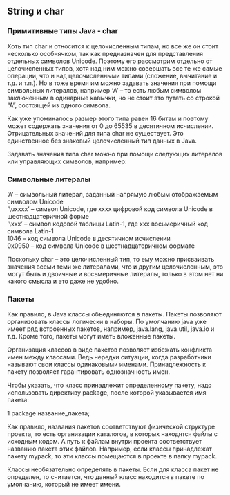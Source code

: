 ## String и char

### Примитивные типы Java - char
Хоть тип char и относится к целочисленным типам, но все же он стоит несколько особнячком, так как предназначен для представления отдельных символов Unicode. Поэтому его рассмотрим отдельно от целочисленных типов, хотя над ним можно совершать все те же самые операции, что и над целочисленными типами (сложение, вычитание и т.д. и т.п.). Но в тоже время им можно задавать значения при помощи символьных литералов, например ‘A’ – то есть любым символом заключенным в одинарные кавычки, но не стоит это путать со строкой “А”, состоящей из одного символа.

Как уже упоминалось размер этого типа равен 16 битам и поэтому может содержать значения от 0 до 65535 в десятичном исчислении. Отрицательных значений для типа char не существует. Это единственное без знаковый целочисленный тип данных в Java.

Задавать значения типа char можно при помощи следующих литералов или управляющих символов, например:

### Символьные литералы

‘A’ – символьный литерал, заданный напрямую любым отображаемым символом Unicode  
‘\uxxxx’ – символ Unicode, где xxxx цифровой код символа Unicode в шестнадцатеричной форме  
‘\xxx’ – символ кодовой таблицы Latin-1, где xxx восьмеричный код символа Latin-1  
1046 – код символа Unicode в десятичном исчислении   
0x0950 – код символа Unicode в шестнадцатеричном формате

Поскольку char – это целочисленный тип, то ему можно присваивать значения всеми теми же литералами, что и другим целочисленным, это могут быть и двоичные и восьмеричные литералы, только в этом нет ни какого смысла и это даже не удобно.

### Пакеты

Как правило, в Java классы объединяются в пакеты. Пакеты позволяют организовать классы логически в наборы. По умолчанию java уже имеет ряд встроенных пакетов, например, java.lang, java.util, java.io и т.д. Кроме того, пакеты могут иметь вложенные пакеты.

Организация классов в виде пакетов позволяет избежать конфликта имен между классами. Ведь нередки ситуации, когда разработчики называют свои классы одинаковыми именами. Принадлежность к пакету позволяет гарантировать однозначность имен.

Чтобы указать, что класс принадлежит определенному пакету, надо использовать директиву package, после которой указывается имя пакета:

1
package название_пакета;  

Как правило, названия пакетов соответствуют физической структуре проекта, то есть организации каталогов, в которых находятся файлы с исходным кодом. А путь к файлам внутри проекта соответствует названию пакета этих файлов. Например, если классы принадлежат пакету mypack, то эти классы помещаются в проекте в папку mypack.

Классы необязательно определять в пакеты. Если для класса пакет не определен, то считается, что данный класс находится в пакете по умолчанию, который не имеет имени.
